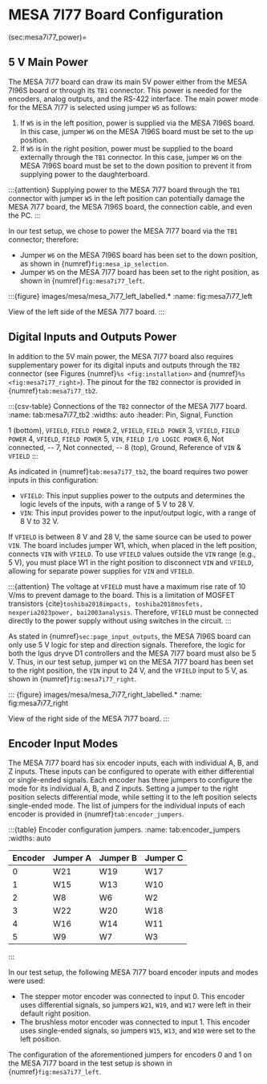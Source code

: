 # MESA 7I77 Board Configuration

(sec:mesa7i77_power)=
## 5 V Main Power

The MESA 7I77 board can draw its main 5V power either from the MESA 7I96S board or through its `TB1` connector. This power is needed for the encoders, analog outputs, and the RS-422 interface. The main power mode for the MESA 7I77 is selected using jumper `W5` as follows:

1. If `W5` is in the left position, power is supplied via the MESA 7I96S board. In this case, jumper `W6` on the MESA 7I96S board must be set to the up position.
2. If `W5` is in the right position, power must be supplied to the board externally through the `TB1` connector. In this case, jumper `W6` on the MESA 7I96S board must be set to the down position to prevent it from supplying power to the daughterboard.

:::{attention}
Supplying power to the MESA 7I77 board through the `TB1` connector with jumper `W5` in the left position can potentially damage the MESA 7I77 board, the MESA 7I96S board, the connection cable, and even the PC.
:::

In our test setup, we chose to power the MESA 7I77 board via the `TB1` connector; therefore:

- Jumper `W6` on the MESA 7I96S board has been set to the down position, as shown in {numref}`fig:mesa_ip_selection`.
- Jumper `W5` on the MESA 7I77 board has been set to the right position, as shown in {numref}`fig:mesa7i77_left`.

:::{figure} images/mesa/mesa_7i77_left_labelled.*
:name: fig:mesa7i77_left

View of the left side of the MESA 7I77 board.
:::

## Digital Inputs and Outputs Power

In addition to the 5V main power, the MESA 7I77 board also requires supplementary power for its digital inputs and outputs through the `TB2` connector (see Figures {numref}`%s <fig:installation>` and {numref}`%s <fig:mesa7i77_right>`). The pinout for the `TB2` connector is provided in {numref}`tab:mesa7i77_tb2`.

:::{csv-table} Connections of the ``TB2`` connector of the MESA 7I77 board.
:name: tab:mesa7i77_tb2
:widths: auto
:header: Pin, Signal, Function

  1 (bottom), `VFIELD`, `FIELD POWER`
  2, `VFIELD`, `FIELD POWER`
  3, `VFIELD`, `FIELD POWER`
  4, `VFIELD`, `FIELD POWER`
  5, `VIN`, `FIELD I/O LOGIC POWER`
  6, Not connected, --
  7, Not connected, --
  8 (top), Ground, Reference of `VIN` & `VFIELD`
:::

As indicated in {numref}`tab:mesa7i77_tb2`, the board requires two power inputs in this configuration:

- `VFIELD`: This input supplies power to the outputs and determines the logic levels of the inputs, with a range of 5 V to 28 V.
- `VIN`: This input provides power to the input/output logic, with a range of 8 V to 32 V.

If `VFIELD` is between 8 V and 28 V, the same source can be used to power `VIN`. The board includes jumper W1, which, when placed in the left position, connects `VIN` with `VFIELD`. To use `VFIELD` values outside the `VIN` range (e.g., 5 V), you must place W1 in the right position to disconnect `VIN` and `VFIELD`, allowing for separate power supplies for `VIN` and `VFIELD`.

:::{attention}
The voltage at `VFIELD` must have a maximum rise rate of 10 V/ms to prevent damage to the board. This is a limitation of MOSFET transistors {cite}`toshiba2018impacts, toshiba2018mosfets, nexperia2023power, bai2003analysis`. Therefore, `VFIELD` must be connected directly to the power supply without using switches in the circuit.
:::

As stated in {numref}`sec:page_input_outputs`, the MESA 7I96S board can only use 5 V logic for step and direction signals. Therefore, the logic for both the Igus dryve D1 controllers and the MESA 7I77 board must also be 5 V. Thus, in our test setup, jumper `W1` on the MESA 7I77 board has been set to the right position, the `VIN` input to 24 V, and the `VFIELD` input to 5 V, as shown in {numref}`fig:mesa7i77_right`.

::: {figure} images/mesa/mesa_7i77_right_labelled.*
:name: fig:mesa7i77_right

View of the right side of the MESA 7I77 board.
:::

## Encoder Input Modes

The MESA 7I77 board has six encoder inputs, each with individual A, B, and Z inputs. These inputs can be configured to operate with either differential or single-ended signals. Each encoder has three jumpers to configure the mode for its individual A, B, and Z inputs. Setting a jumper to the right position selects differential mode, while setting it to the left position selects single-ended mode. The list of jumpers for the individual inputs of each encoder is provided in {numref}`tab:encoder_jumpers`.

:::{table} Encoder configuration jumpers.
:name: tab:encoder_jumpers
:widths: auto

| Encoder   | Jumper A  | Jumper B | Jumper C |
| --------- | --------- | -------- | -------- |
| 0         | W21       | W19      | W17      |
| 1         | W15       | W13      | W10      |
| 2         | W8        | W6       | W2       |
| 3         | W22       | W20      | W18      |
| 4         | W16       | W14      | W11      |
| 5         | W9        | W7       | W3       |
:::

In our test setup, the following MESA 7I77 board encoder inputs and modes were used:

- The stepper motor encoder was connected to input 0. This encoder uses differential signals, so jumpers `W21`, `W19`, and `W17` were left in their default right position.
- The brushless motor encoder was connected to input 1. This encoder uses single-ended signals, so jumpers `W15`, `W13`, and `W10` were set to the left position.

The configuration of the aforementioned jumpers for encoders 0 and 1 on the MESA 7I77 board in the test setup is shown in {numref}`fig:mesa7i77_left`.
